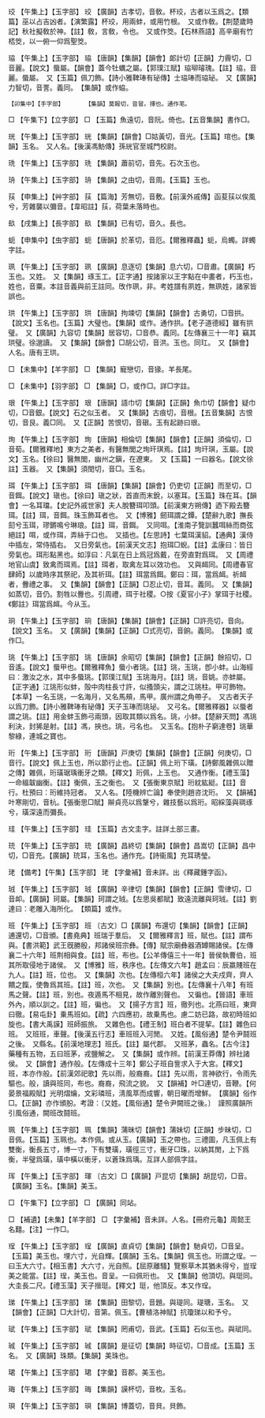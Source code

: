 <!-- { "loadSidebar": true } -->
珓	【午集上】【玉字部】	珓	【廣韻】古孝切，音敎。杯珓，古者以玉爲之。【類篇】巫以占吉凶者。【演繁露】杯珓，用兩蚌，或用竹根。　又或作敎。【荆楚歲時記】秋社擬敎於神。【註】敎，言敎，令也。　又或作筊。【石林燕語】高辛廟有竹桮筊，以一俯一仰爲聖筊。

珕	【午集上】【玉字部】	珕	【唐韻】【集韻】【韻會】郞計切【正韻】力霽切，□音麗。【說文】蜃屬。【韻會】蓋今牡蠣之屬。【郭璞江賦】珕珋璿瑰。【註】珕，音麗。蜃屬。　又【玉篇】佩刀飾。【詩小雅鞞琫有珌傳】士珕琫而珕珌。　又【廣韻】力智切，音詈。義同。　【集韻】或作蛠。

	【卯集中】【手字部】		【集韻】莫報切，音冒。擇也。通作芼。

□	【午集下】【立字部】	□	【玉篇】魚遠切，音阮。倚也。【五音集韻】書作□。

珖	【午集上】【玉字部】	珖	【集韻】【韻會】□姑黃切，音光。【玉篇】琯也。【集韻】玉名。　又人名。【後漢馮魴傳】孫珖官至城門校尉。

珗	【午集上】【玉字部】	珗	【集韻】蕭前切，音先。石次玉也。

珘	【午集上】【玉字部】	珘	【集韻】之由切，音周。【玉篇】玉也。

荴	【申集上】【艸字部】	荴	【篇海】芳無切，音敷。【前漢外戚傳】函荾荴以俟風兮，芳雜襲以彌音。【韋昭註】荴，荷葉未落時也。

镹	【戌集上】【長字部】	镹	【集韻】已有切，音久。長也。

蚅	【申集中】【虫字部】	蚅	【唐韻】於革切，音厄。【爾雅釋蟲】蚅，烏蠋。詳蠋字註。

珟	【午集上】【玉字部】	珟	【廣韻】息逐切【集韻】息六切，□音肅。【廣韻】朽玉也。又姓。　又【集韻】琢玉工。【正字通】按諸家以王字點在中畫者，朽玉也，姓也，音粟。本註音義與前王註同。攺作珟，非。考姓譜有夙姓，無珟姓，諸家皆誤也。

珙	【午集上】【玉字部】	珙	【唐韻】拘竦切【集韻】【韻會】古勇切，□音拱。【說文】玉名也。【玉篇】大璧也。【集韻】或作。通作拱。【老子道德經】雖有拱璧。　又【廣韻】九容切【集韻】居容切，□音恭。義同。【左傳襄三十一年】竊其珙璧。徐邈讀。　又【集韻】【韻會】□胡公切，音洪。玉也。同玒。　又【韻會】人名。唐有王珙。

□	【未集中】【羊字部】	□	【集韻】寵戀切，音猭。羊長尾。

□	【未集中】【羽字部】	□	【集韻】□，或作□。詳□字註。

珢	【午集上】【玉字部】	珢	【唐韻】語巾切【集韻】【正韻】魚巾切【韻會】疑巾切，□音銀。【說文】石之似玉者。　又【集韻】古痕切，音根。【五音集韻】古恨切，音艮。義□同。　又【正韻】苦恨切，音硍。玉有起跡曰珢。

珣	【午集上】【玉字部】	珣	【唐韻】相倫切【集韻】【韻會】【正韻】須倫切，□音荀。【爾雅釋地】東方之美者，有醫無閭之珣玕琪焉。【註】珣玕琪，玉屬。【說文】玉名。【徐曰】醫無閭，幽州之鎭，在遼東。　又【玉篇】一曰器名。【說文徐註】玉器。　又【集韻】須閏切，音□。玉名。

珥	【午集上】【玉字部】	珥	【唐韻】【集韻】【韻會】仍吏切【正韻】而至切，□音餌。【說文】瑱也。【徐曰】瑱之狀，首直而末銳，以塞耳。【玉篇】珠在耳。【韻會】一名耳璫。【史記外戚世家】夫人脫簪珥叩頭。【前漢東方朔傳】迺下殿去簪珥。【註】珥，音餌。珠玉飾耳者也。　又【博雅】劒珥謂之鐔。【楚辭九歌】撫長劎兮玉珥，璆鏘鳴兮琳琅。【註】珥，音餌。　又同咡。【淮南子覽訓蠶咡絲而商弦絕註】咡，或作珥，弄絲于口也。　又插也。【左思詩】七葉珥漢貂。【通典】漢侍中插左，常侍插右。　又日旁氣也。【前漢天文志】抱珥□蜺。【註】孟康曰：皆日旁氣也。珥形點黑也。如淳曰：凡氣在日上爲冠爲戴，在旁直對爲珥。　又【周禮地官山虞】致禽而珥焉。【註】珥者，取禽左耳以效功也。　又與衈同。【周禮春官肆師】以歲時序其祭祀，及其祈珥。【註】珥當爲餌。鄭曰：珥，當爲衈。祈衈者，釁禮之事。　又【集韻】【韻會】【正韻】□忍止切，音耳。義同。　又【集韻】如蒸切，音仍。割牲以釁也。引周禮，珥于社稷。○按《夏官小子》掌珥于社稷。《鄭註》珥當爲衈。今从玉。

珦	【午集上】【玉字部】	珦	【唐韻】【集韻】【韻會】【正韻】□許亮切，音向。【說文】玉名。　又【廣韻】【集韻】【正韻】□式亮切，音餉。義同。　【集韻】或作□。

珧	【午集上】【玉字部】	珧	【唐韻】余昭切【集韻】【韻會】【正韻】餘招切，□音遙。【說文】蜃甲也。【爾雅釋魚】蜃小者珧。【註】珧，玉珧，卽小蚌。山海經曰：激汝之水，其中多蜃珧。【郭璞江賦】玉珧海月。【註】珧，音姚。亦蚌屬。【正字通】江珧形似蚌，殻中肉柱長寸許，似搔頭尖，謂之江珧柱。甲可飾物。【本草】一名玉珧，一名海月，又名馬頰，馬甲。廣州謂之角帶子。　又古者天子以爲刀飾。【詩小雅鞞琫有珌傳】天子玉琫而珧珌。　又弓名。【爾雅釋器】以蜃者謂之珧。【註】用金蚌玉飾弓兩頭，因取其類以爲名。珧，小蚌。【楚辭天問】馮珧利決，封狶是射。【註】馮，挾也。珧，弓名也。　又玉名。【抱朴子窮達卷】珧華黎綠，連城之寶也。

珩	【午集上】【玉字部】	珩	【唐韻】戸庚切【集韻】【韻會】【正韻】何庚切，□音行。【說文】佩上玉也，所以節行止也。【正韻】佩上珩下璜。【詩鄭風雜佩以贈之傳】雜佩，珩璜琚瑀衝牙之類。【釋文】珩佩，上玉也。　又通作衡。【禮玉藻】一命縕韍幽衡。【註】衡佩，玉之衡也。　又【張衡東京賦】珩紞紘綎。【註】音行。杜預曰：珩維持冠者。　又人名。【陸機辨亡論】奉使則趙咨沈珩。　又【韻補】叶寒剛切，音杭。【張衡思□賦】辮貞亮以爲鞶兮，雜技藝以爲珩。昭綵藻與琱琢兮，璜深遠而彌長。

珪	【午集上】【玉字部】	珪	【玉篇】古文圭字。註詳土部三畫。

珫	【午集上】【玉字部】	珫	【廣韻】昌終切【集韻】【韻會】昌嵩切【正韻】昌中切，□音充。【廣韻】珫耳，玉名也。通作充。【詩衞風】充耳琇瑩。

珯	【備考】【午集】【玉字部】	珯	【字彙補】音未詳。出《釋藏鍾字函》。

珬	【午集上】【玉字部】	珬	【廣韻】辛律切【集韻】【韻會】【正韻】雪律切，□音卹。【廣韻】珂屬。【集韻】珂謂之珬。【左思吳都賦】致遠流離與珂珬。【註】劉達曰：老雕入海所化。　【類篇】或作。

班	【午集上】【玉字部】	班	〔古文〕□【廣韻】布還切【集韻】【韻會】【正韻】逋還切，□音頒。【書堯典】班瑞于羣后。　又【爾雅釋言】班，賦也。【註】謂布與。【書洪範】武王旣勝殷，邦諸侯班宗彝。【傳】賦宗廟彝器酒罇賜諸侯。【左傳襄二十六年】班荆相與食。【註】班，布也。【公羊傳僖三十一年】晉侯執曹伯，班其所取侵地于諸侯。　又【博雅】班，秩序也。【左傳文六年】趙孟曰：辰嬴賤班在九人。【註】班，位也。　又【集韻】次也。【左傳桓六年】諸侯之大夫戍齊，齊人饋之餼，使魯爲其班。【註】班，次也。　又【集韻】別也。【左傳襄十八年】有班馬之聲。【註】班，別也。夜遁馬不相見，故作離別聲也。　又徧也。【晉語】車班外內，順以訓之。【註】班，徧也。　又【揚子方言】班，徹列也。北燕曰班，東齊曰徹。【易屯卦】乗馬班如。【疏】六四應初，故乗馬也。慮二妨已路，故初時班如旋也。【書大禹謨】班師振旅。　又雜色也。【禮王制】班白者不提挈。【註】雜色曰班。　又班班，車聲。【後漢五行志】車班班入河閒。　又姓。【風俗通】楚令尹鬪班之後。　又縣名。【前漢地理志】班氏。【註】屬代郡。　又班茅，蟲名。【古今注】藥種有五物，五曰班茅，戎鹽解之。　又【集韻】或作辨。【前漢王莽傳】辨社諸侯。　又【韻會】通作般。【左傳成十三年】鄭公子班自訾求入于大宮。【釋文】班，本亦作般。【前漢郊祀歌】先以雨，般裔裔。【註】先以雨，言神欲行，令雨先驅也。般，讀與班同，布也。裔裔，飛流之貌。　又【韻補】叶□連切，音鞭。【何晏景福殿賦】光明熠爚，文彩璘班，淸風萃而成響，朝日曜而增鮮。　【廣韻】俗作□。【正韻】亦作頒朌。考證：〔又姓。【風俗通】楚令尹闕班之後。〕　謹照廣韻所引風俗通，闕班改鬪班。 

珮	【午集上】【玉字部】	珮	【集韻】蒲昧切【韻會】蒲妹切【正韻】步昧切，□音佩。【玉篇】玉珮也。本作佩。或从玉。【廣韻】玉之帶也。三禮圖，凡玉佩上有雙衡，衡長五寸，博一寸，下有雙璜，璜徑三寸，衝牙□珠，以納其閒，上下爲衡，半璧爲璜，璜中橫以衝牙，以蒼珠爲瑀。互詳人部佩字註。

珲	【午集上】【玉字部】	琿	〔古文〕□【廣韻】戸昆切【集韻】胡昆切，□音。【廣韻】玉名。【集韻】美玉。

□	【午集下】【立字部】	□	【廣韻】同站。

□	【補遺】【未集】【羊字部】	□	【字彙補】音未詳。人名。【冊府元龜】周懿王名囏。【注】一作□。

珵	【午集上】【玉字部】	珵	【廣韻】直貞切【集韻】【韻會】馳貞切，□音呈。【玉篇】美玉也。埋六寸，光自輝。【廣韻】玉名。【集韻】佩玉也。珩謂之珵。一曰玉大六寸。【相玉書】大六寸，光自照。【屈原離騷】覽察草木其猶未得兮，豈珵美之能當。【註】珵，美玉也。音呈。一曰佩珩也。　又【集韻】他頂切。與珽同。大圭長二尺。【禮玉藻】天子搢珽。【釋文】珽，他頂反。本又作珵。

珶	【午集上】【玉字部】	珶	【集韻】田黎切，音題。與瑅同。瑅瑭，玉名。　又【韻會】【正韻】□大計切，音第。佩玉。【曹植洛神賦】抗瓊珶以和予兮。

珷	【午集上】【玉字部】	珷	【集韻】罔甫切，音武。【玉篇】石似玉也。與珷同。

珹	【午集上】【玉字部】	珹	【廣韻】是征切【集韻】時征切，□音成。【玉篇】玉名。　又【廣韻】珠類。【集韻】美珠也。

珺	【午集上】【玉字部】	珺	【字彙】音郡。美玉也。

珻	【午集上】【玉字部】	珻	【集韻】謨杯切，音枚。玉名。

珼	【午集上】【玉字部】	珼	【集韻】博蓋切，音貝。貝飾。

